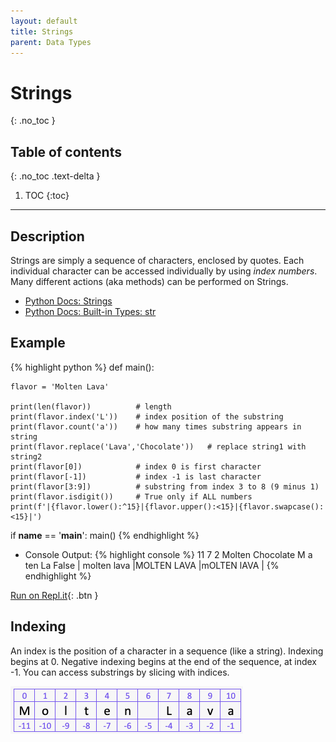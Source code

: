 ```yaml
---
layout: default
title: Strings
parent: Data Types
---
```

# Strings
{: .no_toc }
## Table of contents
{: .no_toc .text-delta }

1. TOC
{:toc}

---

## Description
Strings are simply a sequence of characters, enclosed by quotes. Each individual character can be accessed individually by using *index numbers*. Many different actions (aka methods) can be performed on Strings. 
- [Python Docs: Strings](https://docs.python.org/3/tutorial/introduction.html#strings)
- [Python Docs: Built-in Types: str](https://docs.python.org/3/library/stdtypes.html#text-sequence-type-str)


## Example

{% highlight python %}
def main():
    
    flavor = 'Molten Lava'

    print(len(flavor))          # length
    print(flavor.index('L'))    # index position of the substring
    print(flavor.count('a'))    # how many times substring appears in string
    print(flavor.replace('Lava','Chocolate'))   # replace string1 with string2
    print(flavor[0])            # index 0 is first character
    print(flavor[-1])           # index -1 is last character
    print(flavor[3:9])          # substring from index 3 to 8 (9 minus 1)
    print(flavor.isdigit())     # True only if ALL numbers
    print(f'|{flavor.lower():^15}|{flavor.upper():<15}|{flavor.swapcase():<15}|')

if __name__ == '__main__':
    main()
{% endhighlight %}

- Console Output:
{% highlight console %}
11
7
2
Molten Chocolate
M
a
ten La
False
|  molten lava  |MOLTEN LAVA    |mOLTEN lAVA    |
{% endhighlight %}

[Run on Repl.it](https://repl.it/@bianca_ruiz/strings#main.py){: .btn }

## Indexing
An index is the position of a character in a sequence (like a string). Indexing begins at 0. Negative indexing begins at the end of the sequence, at index -1. You can access substrings by slicing with indices.

![](/assets/string-index.png)
